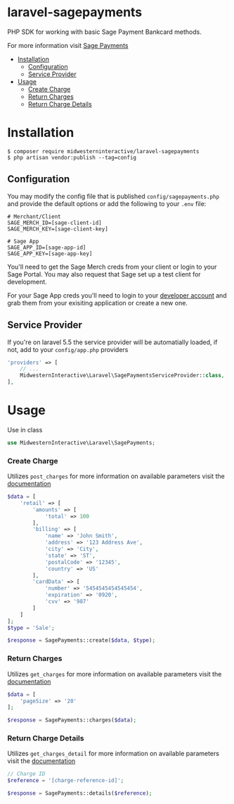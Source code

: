 # laravel-sagepayments
PHP SDK for working with basic Sage Payment Bankcard methods.

For more information visit [Sage Payments](https://developer.sagepayments.com/bankcard/apis)

  - [Installation](#installation)
    - [Configuration](#configuration)
    - [Service Provider](#service-provider)
  - [Usage](#usage)
    - [Create Charge](#create-charge)
    - [Return Charges](#return-charges)
    - [Return Charge Details](#return-charge-details)


# Installation
```shell
$ composer require midwesterninteractive/laravel-sagepayments
$ php artisan vendor:publish --tag=config
```

## Configuration
You may modify the config file that is published `config/sagepayments.php` and provide the default options or add the following to your `.env` file:
```
# Merchant/Client
SAGE_MERCH_ID=[sage-client-id]
SAGE_MERCH_KEY=[sage-client-key]

# Sage App
SAGE_APP_ID=[sage-app-id]
SAGE_APP_KEY=[sage-app-key]
```
You'll need to get the Sage Merch creds from your client or login to your Sage Portal. You may also request that Sage set up a test client for development.

For your Sage App creds you'll need to login to your [developer account](https://developer.sagepayments.com/) and grab them from your exisiting application or create a new one.

## Service Provider
If you're on laravel 5.5 the service provider will be automatially loaded, if not, add to your `config/app.php` providers
```php
'providers' => [
    // ...
    MidwesternInteractive\Laravel\SagePaymentsServiceProvider::class,
],
```

# Usage
Use in class
```php
use MidwesternInteractive\Laravel\SagePayments;
```

### Create Charge
Utilizes `post_charges` for more information on available parameters visit the [documentation](https://developer.sagepayments.com/bankcard/apis/post/charges)

```php
$data = [
    'retail' => [
        'amounts' => [
            'total' => 100
        ],
        'billing' => [
            'name' => 'John Smith',
            'address' => '123 Address Ave',
            'city' => 'City',
            'state' => 'ST',
            'postalCode' => '12345',
            'country' => 'US'
        ],
        'cardData' => [
            'number' => '5454545454545454',
            'expiration' => '0920',
            'cvv' => '987'
        ]
    ]
];
$type = 'Sale';

$response = SagePayments::create($data, $type);
```

### Return Charges
Utilizes `get_charges` for more information on available parameters visit the [documentation](https://developer.sagepayments.com/bankcard/apis/get/charges)

```php
$data = [
    'pageSize' => '20'
];

$response = SagePayments::charges($data);
```

### Return Charge Details
Utilizes `get_charges_detail` for more information on available parameters visit the [documentation](https://developer.sagepayments.com/bankcard/apis/get/charges/%7Breference%7D)

```php
// Charge ID
$reference = '[charge-reference-id]';

$response = SagePayments::details($reference);
```